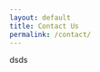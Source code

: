 ```yaml
---
layout: default
title: Contact Us
permalink: /contact/
---
```

<div class="border border-dark rounded bg-whitesmoke">
    <div class="p-1">
        dsds
    </div>
</div>